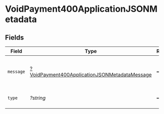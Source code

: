# VoidPayment400ApplicationJSONMetadata


## Fields

| Field                                                                                                                    | Type                                                                                                                     | Required                                                                                                                 | Description                                                                                                              | Example                                                                                                                  |
| ------------------------------------------------------------------------------------------------------------------------ | ------------------------------------------------------------------------------------------------------------------------ | ------------------------------------------------------------------------------------------------------------------------ | ------------------------------------------------------------------------------------------------------------------------ | ------------------------------------------------------------------------------------------------------------------------ |
| `message`                                                                                                                | [?VoidPayment400ApplicationJSONMetadataMessage](../../models/operations/VoidPayment400ApplicationJSONMetadataMessage.md) | :heavy_minus_sign:                                                                                                       | Message explaining what type of error it is.                                                                             |                                                                                                                          |
| `type`                                                                                                                   | *?string*                                                                                                                | :heavy_minus_sign:                                                                                                       | It shows what type it is.                                                                                                | api-error                                                                                                                |